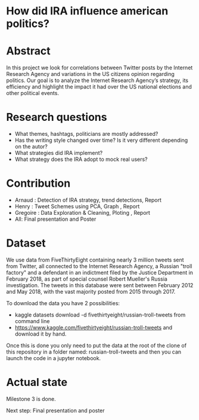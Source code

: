 # How did IRA influence american politics?


# Abstract
In this project we look for correlations between Twitter posts by the Internet Research Agency and variations in the US citizens opinion regarding politics. 
Our goal is to analyze the Internet Research Agency’s strategy, its efficiency and highlight the impact it had over the US national elections and other political events.

# Research questions 
- What themes, hashtags, politicians are mostly addressed?
- Has the writing style changed over time? Is it very different depending on the autor? 
- What strategies did IRA implement? 
- What strategy does the IRA adopt to mock real users?

# Contribution
- Arnaud : Detection of IRA strategy, trend detections, Report
- Henry : Tweet Schemes using PCA, Graph , Report
- Gregoire : Data Exploration & Cleaning, Ploting , Report
- All: Final presentation and Poster

# Dataset
We use data from FiveThirtyEight containing nearly 3 million tweets sent from Twitter, all connected to the Internet Research Agency, a Russian "troll factory" and a defendant in an indictment filed by the Justice Department in February 2018, as part of special counsel Robert Mueller's Russia investigation. The tweets in this database were sent between February 2012 and May 2018, with the vast majority posted from 2015 through 2017.

To download the data you have 2 possibilities: 
- kaggle datasets download -d fivethirtyeight/russian-troll-tweets from command line
- https://www.kaggle.com/fivethirtyeight/russian-troll-tweets and download it by hand.

Once this is done you only need to put the data at the root of the clone of this repository in a folder named: russian-troll-tweets and then you can launch the code in a jupyter notebook.

# Actual state
Milestone 3 is done.

Next step: Final presentation and poster
